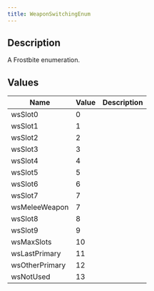 ```yaml
---
title: WeaponSwitchingEnum
---
```

## Description

A Frostbite enumeration.

## Values

| Name           | Value | Description |
| -------------- | ----- | ----------- |
| wsSlot0        | 0     |             |
| wsSlot1        | 1     |             |
| wsSlot2        | 2     |             |
| wsSlot3        | 3     |             |
| wsSlot4        | 4     |             |
| wsSlot5        | 5     |             |
| wsSlot6        | 6     |             |
| wsSlot7        | 7     |             |
| wsMeleeWeapon  | 7     |             |
| wsSlot8        | 8     |             |
| wsSlot9        | 9     |             |
| wsMaxSlots     | 10    |             |
| wsLastPrimary  | 11    |             |
| wsOtherPrimary | 12    |             |
| wsNotUsed      | 13    |             |
